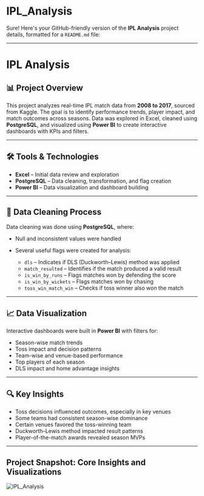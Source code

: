 # IPL_Analysis
Sure! Here's your GitHub-friendly version of the **IPL Analysis** project details, formatted for a `README.md` file:

---

# IPL Analysis

## 📊 Project Overview

This project analyzes real-time IPL match data from **2008 to 2017**, sourced from Kaggle. The goal is to identify performance trends, player impact, and match outcomes across seasons. Data was explored in Excel, cleaned using **PostgreSQL**, and visualized using **Power BI** to create interactive dashboards with KPIs and filters.

---

## 🛠️ Tools & Technologies

* **Excel** – Initial data review and exploration
* **PostgreSQL** – Data cleaning, transformation, and flag creation
* **Power BI** – Data visualization and dashboard building

---

## 🧹 Data Cleaning Process

Data cleaning was done using **PostgreSQL**, where:

* Null and inconsistent values were handled
* Several useful flags were created for analysis:

  * `dls` – Indicates if DLS (Duckworth–Lewis) method was applied
  * `match_resulted` – Identifies if the match produced a valid result
  * `is_win_by_runs` – Flags matches won by defending the score
  * `is_win_by_wickets` – Flags matches won by chasing
  * `toss_win_match_win` – Checks if toss winner also won the match

---

## 📈 Data Visualization

Interactive dashboards were built in **Power BI** with filters for:

* Season-wise match trends
* Toss impact and decision patterns
* Team-wise and venue-based performance
* Top players of each season
* DLS impact and home advantage insights

---

## 🔍 Key Insights

* Toss decisions influenced outcomes, especially in key venues
* Some teams had consistent season-wise dominance
* Certain venues favored the toss-winning team
* Duckworth–Lewis method impacted result patterns
* Player-of-the-match awards revealed season MVPs

---
## Project Snapshot: Core Insights and Visualizations

![IPL_Analysis](https://github.com/user-attachments/assets/03c0de8c-2582-43ba-bcb1-5681207439d9)


